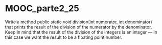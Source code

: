 # MOOC_parte2_25
Write a method public static void division(int numerator, int denominator) that prints the result of the division of the numerator by the denominator. Keep in mind that the result of the division of the integers is an integer — in this case we want the result to be a floating point number.
